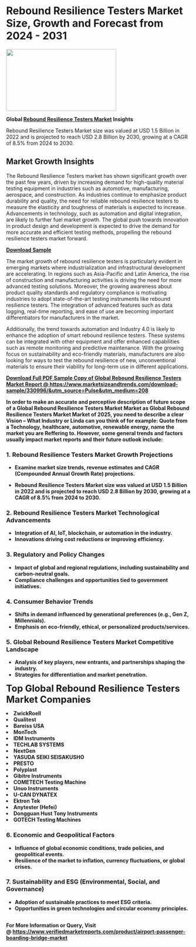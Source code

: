<H1>Rebound Resilience Testers Market Size, Growth and Forecast from 2024 - 2031</H1><img class="aligncenter size-medium wp-image-584254" src="https://thirdeyenews.in/wp-content/uploads/2024/09/Global-Market-Research-300x168.jpeg" alt="" width="300" height="168" /><p><strong>Global&nbsp;<a href="https://www.marketsizeandtrends.com/download-sample/330996/&amp;utm_source=Pulse&amp;utm_medium=208">Rebound Resilience Testers Market</a> Insights</strong></p><p>Rebound Resilience Testers Market size was valued at USD 1.5 Billion in 2022 and is projected to reach USD 2.8 Billion by 2030, growing at a CAGR of 8.5% from 2024 to 2030.</p><p><h2>Market Growth Insights</h2> <p>The Rebound Resilience Testers market has shown significant growth over the past few years, driven by increasing demand for high-quality material testing equipment in industries such as automotive, manufacturing, aerospace, and construction. As industries continue to emphasize product durability and quality, the need for reliable rebound resilience testers to measure the elasticity and toughness of materials is expected to increase. Advancements in technology, such as automation and digital integration, are likely to further fuel market growth. The global push towards innovation in product design and development is expected to drive the demand for more accurate and efficient testing methods, propelling the rebound resilience testers market forward.</p> <p><strong><a href="#">Download Sample</a></strong></p> <p>The market growth of rebound resilience testers is particularly evident in emerging markets where industrialization and infrastructural development are accelerating. In regions such as Asia-Pacific and Latin America, the rise of construction and manufacturing activities is driving the need for more advanced testing solutions. Moreover, the growing awareness about product quality standards and regulatory compliance is motivating industries to adopt state-of-the-art testing instruments like rebound resilience testers. The integration of advanced features such as data logging, real-time reporting, and ease of use are becoming important differentiators for manufacturers in the market.</p> <p>Additionally, the trend towards automation and Industry 4.0 is likely to enhance the adoption of smart rebound resilience testers. These systems can be integrated with other equipment and offer enhanced capabilities such as remote monitoring and predictive maintenance. With the growing focus on sustainability and eco-friendly materials, manufacturers are also looking for ways to test the rebound resilience of new, unconventional materials to ensure their viability for long-term use in different applications.</p> <p><strong><a href="#"></p><p><span class=""><strong>Download Full PDF Sample Copy of Global Rebound Resilience Testers Market Report</strong> @ <a href="https://www.marketsizeandtrends.com/download-sample/330996/&amp;utm_source=Pulse&amp;utm_medium=208" target="_blank">https://www.marketsizeandtrends.com/download-sample/330996/&amp;utm_source=Pulse&amp;utm_medium=208</a></span></p><p>In order to make an accurate and perceptive description of future scope of a Global&nbsp;Rebound Resilience Testers Market Market as Global&nbsp;Rebound Resilience Testers Market Market of 2025, you need to describe a clear Vision &ndash; What Industry or Linda can you think of for example: Quote from a Technology, healthcare, automotive, renewable energy, name the market you are Reffering to. However, some general trends and factors usually impact market reports and their future outlook include:</p><h3>1.&nbsp;<strong>Rebound Resilience Testers Market Growth Projections</strong></h3><ul><li>Examine market size trends, revenue estimates and CAGR (Compounded Annual Growth Rate) projections.</li><li><p>Rebound Resilience Testers Market size was valued at USD 1.5 Billion in 2022 and is projected to reach USD 2.8 Billion by 2030, growing at a CAGR of 8.5% from 2024 to 2030.</p></li></ul><h3>2.&nbsp;<strong>Rebound Resilience Testers Market Technological Advancements</strong></h3><ul><li>Integration of AI, IoT, blockchain, or automation in the industry.</li><li>Innovations driving cost reductions or improving efficiency.</li></ul><h3>3.&nbsp;<strong>Regulatory and Policy Changes</strong></h3><ul><li>Impact of global and regional regulations, including sustainability and carbon-neutral goals.</li><li>Compliance challenges and opportunities tied to government initiatives.</li></ul><h3>4.&nbsp;<strong>Consumer Behavior Trends</strong></h3><ul><li>Shifts in demand influenced by generational preferences (e.g., Gen Z, Millennials).</li><li>Emphasis on eco-friendly, ethical, or personalized products/services.</li></ul><h3>5.&nbsp;<strong>Global Rebound Resilience Testers Market Competitive Landscape</strong></h3><ul><li>Analysis of key players, new entrants, and partnerships shaping the industry.</li><li>Strategies for differentiation and market penetration.</li></ul><p data-pm-slice="1 1 []"><span style="color: inherit; font-family: inherit; font-size: 25px;">Top Global Rebound Resilience Testers Market Companies</span></p><div class="" data-test-id=""><p><li>ZwickRoell</li><li> Qualitest</li><li> Bareiss USA</li><li> MonTech</li><li> IDM Instruments</li><li> TECHLAB SYSTEMS</li><li> NextGen</li><li> YASUDA SEIKI SEISAKUSHO</li><li> PRESTO</li><li> Polyplast</li><li> Gibitre Instruments</li><li> COMETECH Testing Machine</li><li> Unuo Instruments</li><li> U-CAN DYNATEX</li><li> Ektron Tek</li><li> Anytester (Hefei)</li><li> Dongguan Hust Tony Instruments</li><li> GOTECH Testing Machines</li></p></div><h3>6.&nbsp;<strong>Economic and Geopolitical Factors</strong></h3><ul><li>Influence of global economic conditions, trade policies, and geopolitical events.</li><li>Resilience of the market to inflation, currency fluctuations, or global crises.</li></ul><h3>7.&nbsp;<strong>Sustainability and ESG (Environmental, Social, and Governance)</strong></h3><ul><li>Adoption of sustainable practices to meet ESG criteria.</li><li>Opportunities in green technologies and circular economy principles.</li></ul><h2><strong style="font-size: 14px;">For More Information or Query, Visit @&nbsp;</strong><a style="background-color: #ffffff; font-size: 14px;" href="https://www.marketsizeandtrends.com/report/rebound-resilience-testers-market/" target="_blank">https://www.verifiedmarketreports.com/product/airport-passenger-boarding-bridge-market</a></h2>
